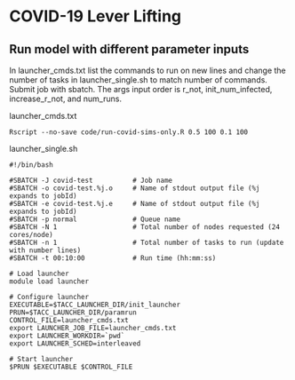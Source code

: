 # COVID-19 Lever Lifting

## Run model with different parameter inputs
In launcher_cmds.txt list the commands to run on new lines and change the number of tasks in launcher_single.sh to match number of commands. Submit job with sbatch. The args input order is r_not, init_num_infected, increase_r_not, and num_runs.

 launcher_cmds.txt
```
Rscript --no-save code/run-covid-sims-only.R 0.5 100 0.1 100
```

launcher_single.sh
```
#!/bin/bash

#SBATCH -J covid-test          # Job name
#SBATCH -o covid-test.%j.o     # Name of stdout output file (%j expands to jobId)
#SBATCH -e covid-test.%j.e     # Name of stdout output file (%j expands to jobId)
#SBATCH -p normal              # Queue name
#SBATCH -N 1                   # Total number of nodes requested (24 cores/node)
#SBATCH -n 1                   # Total number of tasks to run (update with number lines)
#SBATCH -t 00:10:00            # Run time (hh:mm:ss)

# Load launcher
module load launcher

# Configure launcher
EXECUTABLE=$TACC_LAUNCHER_DIR/init_launcher
PRUN=$TACC_LAUNCHER_DIR/paramrun
CONTROL_FILE=launcher_cmds.txt
export LAUNCHER_JOB_FILE=launcher_cmds.txt
export LAUNCHER_WORKDIR=`pwd`
export LAUNCHER_SCHED=interleaved

# Start launcher
$PRUN $EXECUTABLE $CONTROL_FILE
```
